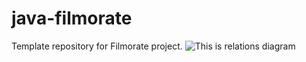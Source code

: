 # java-filmorate
Template repository for Filmorate project.
![This is relations diagram]([https://github.com/Oyns/java-filmorate/blob/main/filmorate%20relations%20diagram.jpg])
